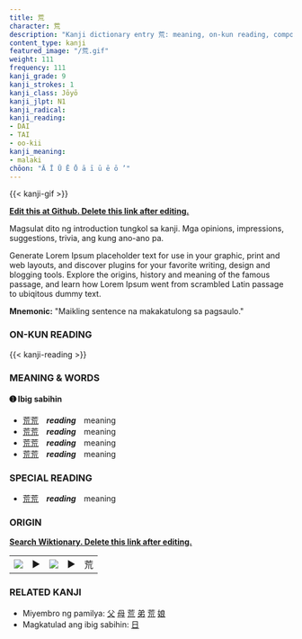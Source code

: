 ```yaml
---
title: 荒
character: 荒
description: "Kanji dictionary entry 荒: meaning, on-kun reading, compounds, origin, related kanji"
content_type: kanji
featured_image: "/荒.gif"
weight: 111
frequency: 111
kanji_grade: 9
kanji_strokes: 1
kanji_class: Jōyō
kanji_jlpt: N1
kanji_radical: 
kanji_reading: 
- DAI
- TAI
- oo-kii
kanji_meaning:
- malaki
chōon: "Ā Ī Ū Ē Ō ā ī ū ē ō ’"
---
```

[//]: # (Don't edit the line below. Kanji animated GIF code is automatically generated.)
{{< kanji-gif >}}

[//]: # (Edit below this line.)

**[Edit this at Github. Delete this link after editing.](https://github.com/tim0g/tim/tree/main/content/kanji/荒/index.md)**

Magsulat dito ng introduction tungkol sa kanji. Mga opinions, impressions, suggestions, trivia, ang kung ano-ano pa.

Generate Lorem Ipsum placeholder text for use in your graphic, print and web layouts, and discover plugins for your favorite writing, design and blogging tools. Explore the origins, history and meaning of the famous passage, and learn how Lorem Ipsum went from scrambled Latin passage to ubiqitous dummy text.
 
**Mnemonic:** "Maikling sentence na makakatulong sa pagsaulo."

### ON-KUN READING

[//]: # (Don't edit the line below. ON-KUN READING code is automatically generated.)
{{< kanji-reading >}}

### MEANING & WORDS

#### ➊ **Ibig sabihin**
  - [荒](../荒)[荒](../荒)　***reading***　meaning
  - [荒](../荒)[荒](../荒)　***reading***　meaning
  - [荒](../荒)[荒](../荒)　***reading***　meaning
  - [荒](../荒)[荒](../荒)　***reading***　meaning

### SPECIAL READING
  - [荒](../荒)[荒](../荒)　***reading***　meaning

### ORIGIN

**[Search Wiktionary. Delete this link after editing.](https://wiktionary.org/wiki/荒)**
<table class="kanji-table"><tr><td>
<img src="60px-荒-bronze.svg.png">
</td><td>▶</td><td>
<img src="60px-荒-oracle.svg.png">
</td><td>▶</td>
<td class="kanji-origin">荒</td>
</tr></table>

### RELATED KANJI
- Miyembro ng pamilya: [父](../父) [母](../母) [荒](../荒) [弟](../弟) [荒](../荒) [娘](../娘)
- Magkatulad ang ibig sabihin: [日](../日)
